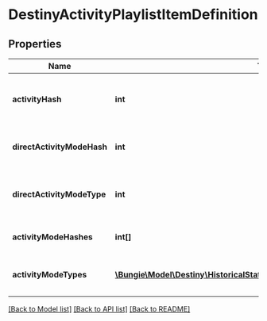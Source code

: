 # DestinyActivityPlaylistItemDefinition

## Properties
Name | Type | Description | Notes
------------ | ------------- | ------------- | -------------
**activityHash** | **int** | The hash identifier of the Activity that can be played. Use it to look up the DestinyActivityDefinition. | [optional] 
**directActivityModeHash** | **int** | If this playlist entry had an activity mode directly defined on it, this will be the hash of that mode. | [optional] 
**directActivityModeType** | **int** | If the playlist entry had an activity mode directly defined on it, this will be the enum value of that mode. | [optional] 
**activityModeHashes** | **int[]** | The hash identifiers for Activity Modes relevant to this entry. | [optional] 
**activityModeTypes** | [**\Bungie\Model\Destiny\HistoricalStats\Definitions\DestinyActivityModeType[]**](DestinyActivityModeType.md) | The activity modes - if any - in enum form. Because we can&#39;t seem to escape the enums. | [optional] 

[[Back to Model list]](../README.md#documentation-for-models) [[Back to API list]](../README.md#documentation-for-api-endpoints) [[Back to README]](../README.md)


